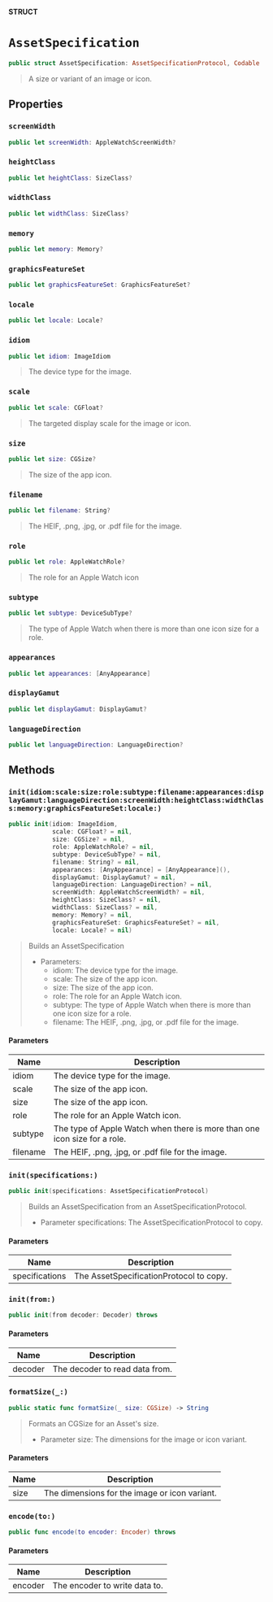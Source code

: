 **STRUCT**

# `AssetSpecification`

```swift
public struct AssetSpecification: AssetSpecificationProtocol, Codable
```

> A size or variant of an image or icon.

## Properties
### `screenWidth`

```swift
public let screenWidth: AppleWatchScreenWidth?
```

### `heightClass`

```swift
public let heightClass: SizeClass?
```

### `widthClass`

```swift
public let widthClass: SizeClass?
```

### `memory`

```swift
public let memory: Memory?
```

### `graphicsFeatureSet`

```swift
public let graphicsFeatureSet: GraphicsFeatureSet?
```

### `locale`

```swift
public let locale: Locale?
```

### `idiom`

```swift
public let idiom: ImageIdiom
```

> The device type for the image.

### `scale`

```swift
public let scale: CGFloat?
```

> The targeted display scale for the image or icon.

### `size`

```swift
public let size: CGSize?
```

> The size of the app icon.

### `filename`

```swift
public let filename: String?
```

> The HEIF, .png, .jpg, or .pdf file for the image.

### `role`

```swift
public let role: AppleWatchRole?
```

> The role for an Apple Watch icon

### `subtype`

```swift
public let subtype: DeviceSubType?
```

> The type of Apple Watch when there is more than one icon size for a role.

### `appearances`

```swift
public let appearances: [AnyAppearance]
```

### `displayGamut`

```swift
public let displayGamut: DisplayGamut?
```

### `languageDirection`

```swift
public let languageDirection: LanguageDirection?
```

## Methods
### `init(idiom:scale:size:role:subtype:filename:appearances:displayGamut:languageDirection:screenWidth:heightClass:widthClass:memory:graphicsFeatureSet:locale:)`

```swift
public init(idiom: ImageIdiom,
            scale: CGFloat? = nil,
            size: CGSize? = nil,
            role: AppleWatchRole? = nil,
            subtype: DeviceSubType? = nil,
            filename: String? = nil,
            appearances: [AnyAppearance] = [AnyAppearance](),
            displayGamut: DisplayGamut? = nil,
            languageDirection: LanguageDirection? = nil,
            screenWidth: AppleWatchScreenWidth? = nil,
            heightClass: SizeClass? = nil,
            widthClass: SizeClass? = nil,
            memory: Memory? = nil,
            graphicsFeatureSet: GraphicsFeatureSet? = nil,
            locale: Locale? = nil)
```

> Builds an AssetSpecification
> - Parameters:
>   - idiom: The device type for the image.
>   - scale: The size of the app icon.
>   - size: The size of the app icon.
>   - role: The role for an Apple Watch icon.
>   - subtype: The type of Apple Watch when there is more than one icon size for a role.
>   - filename: The HEIF, .png, .jpg, or .pdf file for the image.

#### Parameters

| Name | Description |
| ---- | ----------- |
| idiom | The device type for the image. |
| scale | The size of the app icon. |
| size | The size of the app icon. |
| role | The role for an Apple Watch icon. |
| subtype | The type of Apple Watch when there is more than one icon size for a role. |
| filename | The HEIF, .png, .jpg, or .pdf file for the image. |

### `init(specifications:)`

```swift
public init(specifications: AssetSpecificationProtocol)
```

> Builds an AssetSpecification from an AssetSpecificationProtocol.
> - Parameter specifications: The AssetSpecificationProtocol to copy.

#### Parameters

| Name | Description |
| ---- | ----------- |
| specifications | The AssetSpecificationProtocol to copy. |

### `init(from:)`

```swift
public init(from decoder: Decoder) throws
```

#### Parameters

| Name | Description |
| ---- | ----------- |
| decoder | The decoder to read data from. |

### `formatSize(_:)`

```swift
public static func formatSize(_ size: CGSize) -> String
```

> Formats an CGSize for an Asset's size.
> - Parameter size: The dimensions for the image or icon variant.

#### Parameters

| Name | Description |
| ---- | ----------- |
| size | The dimensions for the image or icon variant. |

### `encode(to:)`

```swift
public func encode(to encoder: Encoder) throws
```

#### Parameters

| Name | Description |
| ---- | ----------- |
| encoder | The encoder to write data to. |